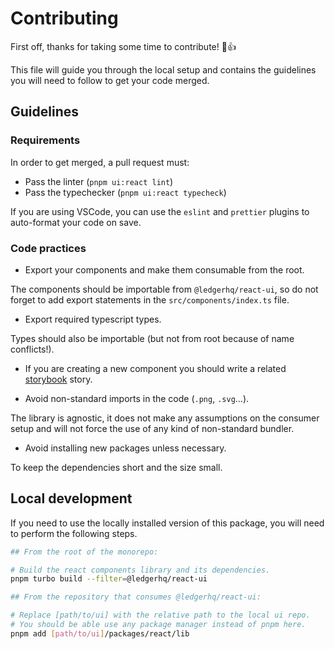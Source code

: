 # Contributing

First off, thanks for taking some time to contribute! 🎉👍

This file will guide you through the local setup and contains the guidelines you will need
to follow to get your code merged.

## Guidelines

### Requirements

In order to get merged, a pull request must:

- Pass the linter (`pnpm ui:react lint`)
- Pass the typechecker (`pnpm ui:react typecheck`)

If you are using VSCode, you can use the `eslint` and `prettier` plugins to auto-format your code on save.

### Code practices

- Export your components and make them consumable from the root.

The components should be importable from `@ledgerhq/react-ui`, so do not forget to add export statements
in the `src/components/index.ts` file.

- Export required typescript types.

Types should also be importable (but not from root because of name conflicts!).

- If you are creating a new component you should write a related [storybook](https://https://storybook.js.org/) story.

- Avoid non-standard imports in the code (`.png`, `.svg`…).

The library is agnostic, it does not make any assumptions on the consumer setup and will not force the use of any kind of non-standard bundler.

- Avoid installing new packages unless necessary.

To keep the dependencies short and the size small.

## Local development

If you need to use the locally installed version of this package, you will need to perform the following steps.

```sh
## From the root of the monorepo:

# Build the react components library and its dependencies.
pnpm turbo build --filter=@ledgerhq/react-ui
```

```sh
## From the repository that consumes @ledgerhq/react-ui:

# Replace [path/to/ui] with the relative path to the local ui repo.
# You should be able use any package manager instead of pnpm here.
pnpm add [path/to/ui]/packages/react/lib
```

